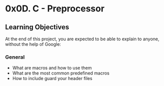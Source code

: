 # 0x0D. C - Preprocessor
## Learning Objectives
At the end of this project, you are expected to be able to explain to anyone, without the help of Google:
### General
* What are macros and how to use them
* What are the most common predefined macros
* How to include guard your header files
